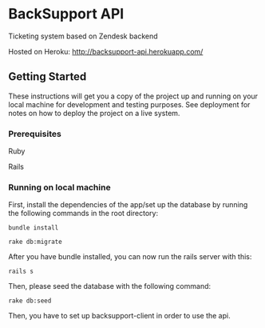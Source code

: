 # BackSupport API

Ticketing system based on Zendesk backend


Hosted on Heroku: http://backsupport-api.herokuapp.com/

## Getting Started

These instructions will get you a copy of the project up and running on your local machine for development and testing purposes. See deployment for notes on how to deploy the project on a live system.

### Prerequisites
Ruby

Rails

### Running on local machine

First, install the dependencies of the app/set up the database by running the following commands in the root directory:

```
bundle install

rake db:migrate

```


After you have bundle installed, you can now run the rails server with this:

```
rails s
```

Then, please seed the database with the following command:

```
rake db:seed
```

Then, you have to set up backsupport-client in order to use the api.
